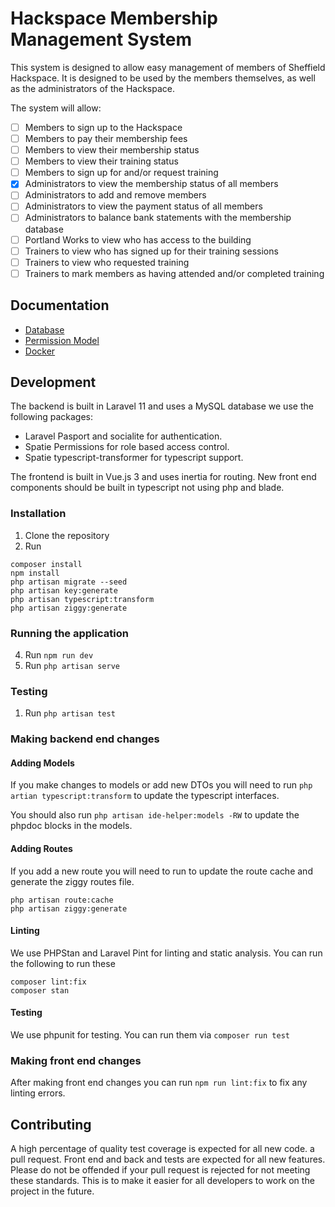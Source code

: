 # Hackspace Membership Management System

This system is designed to allow easy management of members of Sheffield Hackspace. It is designed to be used by the
members themselves, as well as the administrators of the Hackspace.

The system will allow:

- [ ] Members to sign up to the Hackspace
- [ ] Members to pay their membership fees
- [ ] Members to view their membership status
- [ ] Members to view their training status
- [ ] Members to sign up for and/or request training
- [x] Administrators to view the membership status of all members
- [ ] Administrators to add and remove members
- [ ] Administrators to view the payment status of all members
- [ ] Administrators to balance bank statements with the membership database
- [ ] Portland Works to view who has access to the building
- [ ] Trainers to view who has signed up for their training sessions
- [ ] Trainers to view who requested training
- [ ] Trainers to mark members as having attended and/or completed training

## Documentation

* [Database](docs/database.md)
* [Permission Model](docs/permission-model.md)
* [Docker](docs/docker.md)

## Development

The backend is built in Laravel 11 and uses a MySQL database we use the following packages:

* Laravel Pasport and socialite for authentication.
* Spatie Permissions for role based access control.
* Spatie typescript-transformer for typescript support.

The frontend is built in Vue.js 3 and uses inertia for routing. New front end components should be built in typescript
not using php and blade.

### Installation

1. Clone the repository
2. Run

``` shell
composer install
npm install
php artisan migrate --seed
php artisan key:generate
php artisan typescript:transform
php artisan ziggy:generate

```

### Running the application

4. Run `npm run dev`
9. Run `php artisan serve`

### Testing

1. Run `php artisan test`

### Making backend end changes

#### Adding Models

If you make changes to models or add new DTOs you will need to run `php artian typescript:transform` to update the
typescript interfaces.

You should also run `php artisan ide-helper:models -RW` to update the phpdoc blocks in the models.

#### Adding Routes

If you add a new route you will need to run to update the route cache and generate the ziggy routes file.

``` shell
php artisan route:cache
php artisan ziggy:generate
```

#### Linting

We use PHPStan and Laravel Pint for linting and static analysis. You can run the following to run these

``` shell
composer lint:fix
composer stan
```

#### Testing

We use phpunit for testing. You can run them via `composer run test`

### Making front end changes

After making front end changes you can run `npm run lint:fix` to fix any linting errors.

## Contributing

A high percentage of quality test coverage is expected for all new code.
a pull request.
Front end and back and tests are expected for all new features.
Please do not be offended if your pull request is rejected for not meeting these standards.
This is to make it easier for all developers to work on the project in the future.
